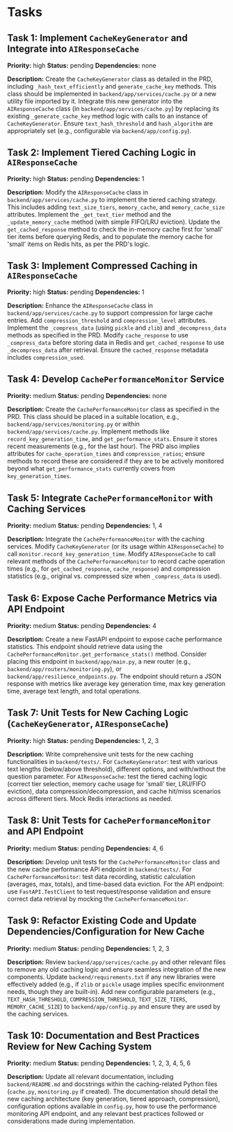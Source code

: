 # Tasks

## Task 1: Implement `CacheKeyGenerator` and Integrate into `AIResponseCache`

**Priority:** high     **Status:** pending     **Dependencies:** none

**Description:** Create the `CacheKeyGenerator` class as detailed in the PRD, including `_hash_text_efficiently` and `generate_cache_key` methods. This class should be implemented in `backend/app/services/cache.py` or a new utility file imported by it. Integrate this new generator into the `AIResponseCache` class (in `backend/app/services/cache.py`) by replacing its existing `_generate_cache_key` method logic with calls to an instance of `CacheKeyGenerator`. Ensure `text_hash_threshold` and `hash_algorithm` are appropriately set (e.g., configurable via `backend/app/config.py`).


## Task 2: Implement Tiered Caching Logic in `AIResponseCache`

**Priority:** high     **Status:** pending     **Dependencies:** 1

**Description:** Modify the `AIResponseCache` class in `backend/app/services/cache.py` to implement the tiered caching strategy. This includes adding `text_size_tiers`, `memory_cache`, and `memory_cache_size` attributes. Implement the `_get_text_tier` method and the `_update_memory_cache` method (with simple FIFO/LRU eviction). Update the `get_cached_response` method to check the in-memory cache first for 'small' tier items before querying Redis, and to populate the memory cache for 'small' items on Redis hits, as per the PRD's logic.


## Task 3: Implement Compressed Caching in `AIResponseCache`

**Priority:** high     **Status:** pending     **Dependencies:** 1

**Description:** Enhance the `AIResponseCache` class in `backend/app/services/cache.py` to support compression for large cache entries. Add `compression_threshold` and `compression_level` attributes. Implement the `_compress_data` (using `pickle` and `zlib`) and `_decompress_data` methods as specified in the PRD. Modify `cache_response` to use `_compress_data` before storing data in Redis and `get_cached_response` to use `_decompress_data` after retrieval. Ensure the `cached_response` metadata includes `compression_used`.


## Task 4: Develop `CachePerformanceMonitor` Service

**Priority:** medium     **Status:** pending     **Dependencies:** none

**Description:** Create the `CachePerformanceMonitor` class as specified in the PRD. This class should be placed in a suitable location, e.g., `backend/app/services/monitoring.py` or within `backend/app/services/cache.py`. Implement methods like `record_key_generation_time`, and `get_performance_stats`. Ensure it stores recent measurements (e.g., for the last hour). The PRD also implies attributes for `cache_operation_times` and `compression_ratios`; ensure methods to record these are considered if they are to be actively monitored beyond what `get_performance_stats` currently covers from `key_generation_times`.


## Task 5: Integrate `CachePerformanceMonitor` with Caching Services

**Priority:** medium     **Status:** pending     **Dependencies:** 1, 4

**Description:** Integrate the `CachePerformanceMonitor` with the caching services. Modify `CacheKeyGenerator` (or its usage within `AIResponseCache`) to call `monitor.record_key_generation_time`. Modify `AIResponseCache` to call relevant methods of the `CachePerformanceMonitor` to record cache operation times (e.g., for `get_cached_response`, `cache_response`) and compression statistics (e.g., original vs. compressed size when `_compress_data` is used).


## Task 6: Expose Cache Performance Metrics via API Endpoint

**Priority:** medium     **Status:** pending     **Dependencies:** 4

**Description:** Create a new FastAPI endpoint to expose cache performance statistics. This endpoint should retrieve data using the `CachePerformanceMonitor.get_performance_stats()` method. Consider placing this endpoint in `backend/app/main.py`, a new router (e.g., `backend/app/routers/monitoring.py`), or `backend/app/resilience_endpoints.py`. The endpoint should return a JSON response with metrics like average key generation time, max key generation time, average text length, and total operations.


## Task 7: Unit Tests for New Caching Logic (`CacheKeyGenerator`, `AIResponseCache`)

**Priority:** high     **Status:** pending     **Dependencies:** 1, 2, 3

**Description:** Write comprehensive unit tests for the new caching functionalities in `backend/tests/`. For `CacheKeyGenerator`: test with various text lengths (below/above threshold), different options, and with/without the question parameter. For `AIResponseCache`: test the tiered caching logic (correct tier selection, memory cache usage for 'small' tier, LRU/FIFO eviction), data compression/decompression, and cache hit/miss scenarios across different tiers. Mock Redis interactions as needed.


## Task 8: Unit Tests for `CachePerformanceMonitor` and API Endpoint

**Priority:** medium     **Status:** pending     **Dependencies:** 4, 6

**Description:** Develop unit tests for the `CachePerformanceMonitor` class and the new cache performance API endpoint in `backend/tests/`. For `CachePerformanceMonitor`: test data recording, statistic calculation (averages, max, totals), and time-based data eviction. For the API endpoint: use `FastAPI.TestClient` to test request/response validation and ensure correct data retrieval by mocking the `CachePerformanceMonitor`.


## Task 9: Refactor Existing Code and Update Dependencies/Configuration for New Cache

**Priority:** medium     **Status:** pending     **Dependencies:** 1, 2, 3

**Description:** Review `backend/app/services/cache.py` and other relevant files to remove any old caching logic and ensure seamless integration of the new components. Update `backend/requirements.txt` if any new libraries were effectively added (e.g., if `zlib` or `pickle` usage implies specific environment needs, though they are built-in). Add new configurable parameters (e.g., `TEXT_HASH_THRESHOLD`, `COMPRESSION_THRESHOLD`, `TEXT_SIZE_TIERS`, `MEMORY_CACHE_SIZE`) to `backend/app/config.py` and ensure they are used by the caching services.


## Task 10: Documentation and Best Practices Review for New Caching System

**Priority:** medium     **Status:** pending     **Dependencies:** 1, 2, 3, 4, 5, 6

**Description:** Update all relevant documentation, including `backend/README.md` and docstrings within the caching-related Python files (`cache.py`, `monitoring.py` if created). The documentation should detail the new caching architecture (key generation, tiered approach, compression), configuration options available in `config.py`, how to use the performance monitoring API endpoint, and any relevant best practices followed or considerations made during implementation.


